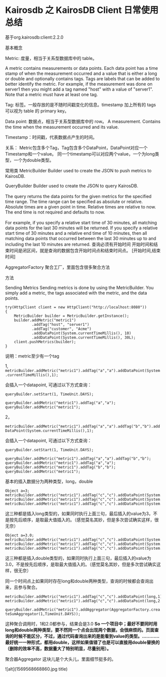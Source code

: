 # Kairosdb 之 KairosDB Client 日常使用总结
基于org.kairosdb:client:2.2.0

基本概念

Metric:  度量，相当于关系型数据库中的 table。

 A metric contains measurements or data points. Each data point has a time stamp of when the measurement occurred
 and a value that is either a long or double and optionally contains tags. Tags are labels that can be added to better
 identify the metric. For example, if the measurement was done on server1 then you might add a tag named "host"
 with a value of "server1". Note that a metric must have at least one tag.

Tag:  标签。一般存放的是不随时间戳变化的信息。timestamp 加上所有的 tags 可以视为 table 的 primary key。

Data point:  数据点，相当于关系型数据库中的 row。
A measurement. Contains the time when the measurement occurred and its value.

Timestamp：时间戳，代表数据点产生的时间。

关系：
Metric包含多个Tag，Tag包含多个DataPoint，DataPoint对应一个Timestamp和一个value。
同一个timestamp可以对应两个value，一个为long类型，一个为double类型。

常用类
MetricBuilder
Builder used to create the JSON to push metrics to KairosDB.

QueryBuilder
 Builder used to create the JSON to query KairosDB.
 <br>
 <br>
 The query returns the data points for the given metrics for the specified time range. The time range can
 be specified as absolute or relative. Absolute times are a given point in time. Relative times are relative to now.
 The end time is not required and defaults to now.
 <br>
 <br>
 For example, if you specify a relative start time of 30 minutes, all matching data points for the last 30 minutes
 will be returned. If you specify a relative start time of 30 minutes and a relative end time of 10 minutes, then
 all matching data points that occurred between the last 30 minutes up to and including the last 10 minutes are returned.
 查询必须有开始时间
 开始时间和结束时间是闭区间，就是查询的数据包含开始时间点和结束时间点。
 [开始时间,结束时间]


AggregatorFactory
聚合工厂，里面包含很多聚合方法

方法

Sending Metrics
Sending metrics is done by using the MetricBuilder. You simply add a metric, the tags associated with the metric, and the data points.
```
try(HttpClient client = new HttpClient("http://localhost:8080"))
{
	MetricBuilder builder = MetricBuilder.getInstance();
	builder.addMetric("metric1")
			.addTag("host", "server1")
			.addTag("customer", "Acme")
			.addDataPoint(System.currentTimeMillis(), 10)
			.addDataPoint(System.currentTimeMillis(), 30L);
	client.pushMetrics(builder);
}
```
说明：metric至少有一个tag

1,
`metricBuilder.addMetric("metric1").addTag("a","a").addDataPoint(System.currentTimeMillis(),1);`

会插入一个datapoint,
可通过以下方式查询：

`queryBuilder.setStart(1, TimeUnit.DAYS);`

`queryBuilder.addMetric("metric1").addTag("a","a");`
`queryBuilder.addMetric("metric1");`

2，

`metricBuilder.addMetric("metric1").addTag("a","a").addTag("b","b").addDataPoint(System.currentTimeMillis(),1);`

会插入一个datapoint,
可通过以下方式查询：

```
queryBuilder.setStart(1, TimeUnit.DAYS);

queryBuilder.addMetric("metric1").addTag("a","a").addTag("b","b");
queryBuilder.addMetric("metric1").addTag("a","a");
queryBuilder.addMetric("metric1").addTag("b","b");
queryBuilder.addMetric("metric1");
```

基本的插入数据分为两种类型，long，double

```
Object a=3;
metricBuilder.addMetric("metric1").addTag("c","c").addDataPoint(System.currentTimeMillis(),1);
metricBuilder.addMetric("metric1").addTag("c","c").addDataPoint(System.currentTimeMillis(),"2");
metricBuilder.addMetric("metric1").addTag("c","c").addDataPoint(System.currentTimeMillis(),a);
```

这三种都是插入long类型的，如果同时执行上面三句，最后插入的value为3，不是按先后顺序，是取最大值插入的。（感觉莫名其妙，但是多次尝试确实这样，很无奈）

```
Object a=3.0;
metricBuilder.addMetric("metric1").addTag("c","c").addDataPoint(System.currentTimeMillis(),1.0);
metricBuilder.addMetric("metric1").addTag("c","c").addDataPoint(System.currentTimeMillis(),"2.0");
metricBuilder.addMetric("metric1").addTag("c","c").addDataPoint(System.currentTimeMillis(),a);
```

这三种都是插入double类型的，如果同时执行上面三句，最后插入的value为3.0，不是按先后顺序，是取最大值插入的。（感觉莫名其妙，但是多次尝试确实这样，很无奈）


同一个时间点上如果同时存在long和double两种类型，查询的时候都会查询出来，且参与聚合。

```
metricBuilder.addMetric("metric1").addTag("c","c").addDataPoint(long,1);
metricBuilder.addMetric("metric1").addTag("c","c").addDataPoint(long,2.0);
```

`queryBuilder.addMetric("metric1").addAggregator(AggregatorFactory.createSumAggregator(1,TimeUnit.DAYS));`

这种聚合调用时，1和2.0都参与，结果会是3.0
**So 一个项目中；最好不要同时用long和double两种类型，要不然同一个点会出现两个数据，会很麻烦的。页面查询的时候不能区分，不过，通过代码查询出来的是能看到value的类型。…………最好统一一种形式，都用double，这样如果值错了也是可以直接用double替换的（删除的效率不高，数据量大了特别明显，尽量别用）。**


聚合器Aggregator 这块儿是个大头儿，里面细节挺多的。

![alt](1569568668860.jpg title)






























